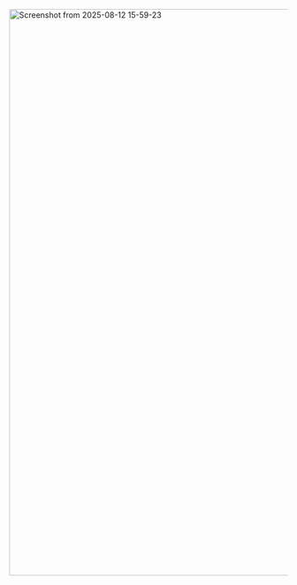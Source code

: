 <img width="1536" height="1024" alt="Screenshot from 2025-08-12 15-59-23" src="https://github.com/user-attachments/assets/e9f172ba-2c95-4417-bd6c-67f3a107e9d3" />
